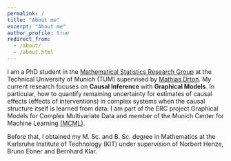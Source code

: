 ```yaml
---
permalink: /
title: "About me"
excerpt: "About me"
author_profile: true
redirect_from: 
  - /about/
  - /about.html
---
```


I am a PhD student in the [Mathematical Statistics Research Group](https://www.math.cit.tum.de/en/math/research/groups/statistics) at the Technical University of Munich (TUM) supervised by [Mathias Drton](https://www.math.cit.tum.de/en/math/people/professors/drton-mathias/). My current research focuses on <b> Causal Inference </b> with <b> Graphical Models</b>. In particular, how to quantify remaining uncertainty for estimates of causal effects (effects of interventions) in complex systems when the causal structure itself is learned from data. I am part of the ERC project Graphical Models for Complex Multivariate Data and member of the Munich Center for Machine Learning [(MCML)](https://mcml.ai/).

Before that, I obtained my M. Sc. and B. Sc. degree in Mathematics at the Karlsruhe Institute of Technology (KIT) under supervision of Norbert Henze, Bruno Ebner and Bernhard Klar.